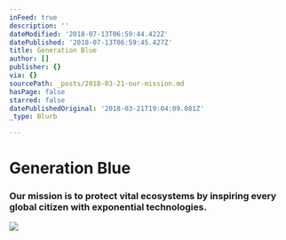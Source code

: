 ```yaml
---
inFeed: true
description: ''
dateModified: '2018-07-13T06:59:44.422Z'
datePublished: '2018-07-13T06:59:45.427Z'
title: Generation Blue
author: []
publisher: {}
via: {}
sourcePath: _posts/2018-03-21-our-mission.md
hasPage: false
starred: false
datePublishedOriginal: '2018-03-21T19:04:09.081Z'
_type: Blurb

---
```

# Generation Blue

### Our mission is to protect vital ecosystems by inspiring every global citizen with exponential technologies.
![](https://the-grid-user-content.s3-us-west-2.amazonaws.com/eb1ab690-c8d5-433f-88fc-d641dba87487.jpg)